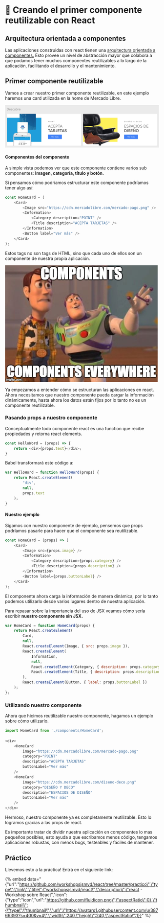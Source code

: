 # 🎉 Creando el primer componente reutilizable con React

## Arquitectura orientada a componentes

Las aplicaciones construidas con react tienen una [arquitectura orientada a componentes.](https://en.wikipedia.org/wiki/Component-based_software_engineering) Esto provee un nivel de abstracción mayor que colabora a que podamos tener muchos componentes reutilizables a lo largo de la aplicación, facilitando el desarrollo y el mantenimiento.

## Primer componente reutilizable

Vamos a crear nuestro primer componente reutilizable, en este ejemplo haremos una card utilizada en la home de Mercado Libre.

![promotion](.gitbook/assets/captura-de-pantalla-2018-05-14-a-las-15.36.54.png)

#### Componentes del componente

A simple vista podemos ver que este componente contiene varios sub componentes: **Imagen, categoría, título y botón.**

Si pensamos cómo podríamos estructurar este componente podríamos tener algo así:

```javascript
const HomeCard = (
    <Card>
        <Image src="https://cdn.mercadolibre.com/mercado-pago.png" />
        <Information>
            <Category description="POINT" />
            <Title description="ACEPTA TARJETAS" />
        </Information>
        <Button label="Ver más" />
    </Card>
);
```

Estos tags no son tags de HTML, sino que cada uno de ellos son un componente de nuestra propia aplicación. 

![](.gitbook/assets/2awwoo.jpg)

Ya empezamos a entender cómo se estructuran las aplicaciones en react. Ahora necesitamos que nuestro componente pueda cargar la información dinámicamente, hasta ahora los datos están fijos por lo tanto no es un componente reutilizable.

### Pasando props a nuestro componente

Conceptualmente todo componente react es una function que recibe propiedades y retorna react elements.

```javascript
const HelloWord = (props) => {
    return <div>{props.text}</div>;
}
```

Babel transformará este código a:

```javascript
var HelloWord = function HelloWord(props) {
    return React.createElement(
        "div",
        null,
        props.text
    );
}
```

#### Nuestro ejemplo

Sigamos con nuestro componente de ejemplo,  pensemos que props podríamos pasarle para hacer que el componente sea reutilizable.

```javascript
const HomeCard = (props) => (
    <Card>
        <Image src={props.image} />
        <Information>
            <Category description={props.category} />
            <Title description={props.description} />
        </Information>
        <Button label={props.buttonLabel} />
    </Card>
);
```

El componente ahora carga la información de manera dinámica, por lo tanto podemos utilizarlo desde varios lugares dentro de nuestra aplicación.

Para repasar sobre la importancia del uso de JSX veamos cómo sería escribir **nuestro componente sin JSX.**

```javascript
var HomeCard = function HomeCard(props) {
    return React.createElement(
        Card,
        null,
        React.createElement(Image, { src: props.image }),
        React.createElement(
            Information,
            null,
            React.createElement(Category, { description: props.category }),
            React.createElement(Title, { description: props.description })
        ),
        React.createElement(Button, { label: props.buttonLabel })
    );
};
```

### Utilizando nuestro componente

Ahora que hicimos reutilizable nuestro componente, hagamos un ejemplo sobre cómo utilizarlo.

```javascript
import HomeCard from './components/HomeCard';

<div>
    <HomeCard
        image="https://cdn.mercadolibre.com/mercado-pago.png"
        category="POINT"
        description="ACEPTA TARJETAS"
        buttonLabel="Ver más"
    />
    <HomeCard
        image="https://cdn.mercadolibre.com/diseno-deco.png"
        category="DISEÑO Y DECO"
        description="ESPACIOS DE DISEÑO"
        buttonLabel="Ver más"
    />
</div>
```

Hermoso, nuestro componente ya es completamente reutilizable. Esto lo logramos gracias a las props de react. 

Es importante tratar de dividir nuestra aplicación en componentes lo mas pequeños posibles, esto ayuda a que escribamos menos código, tengamos aplicaciones robustas, con menos bugs, testeables y fáciles de mantener.

## Práctico

Llevemos esto a la práctica! Entrá en el siguiente link:

{% embed data="{\"url\":\"https://github.com/workshopsjsmvd/react/tree/master/practico\",\"type\":\"link\",\"title\":\"workshopsjsmvd/react\",\"description\":\"react - Workshop sobre React\",\"icon\":{\"type\":\"icon\",\"url\":\"https://github.com/fluidicon.png\",\"aspectRatio\":0},\"thumbnail\":{\"type\":\"thumbnail\",\"url\":\"https://avatars1.githubusercontent.com/u/38766393?s=400&v=4\",\"width\":240,\"height\":240,\"aspectRatio\":1}}" %}



